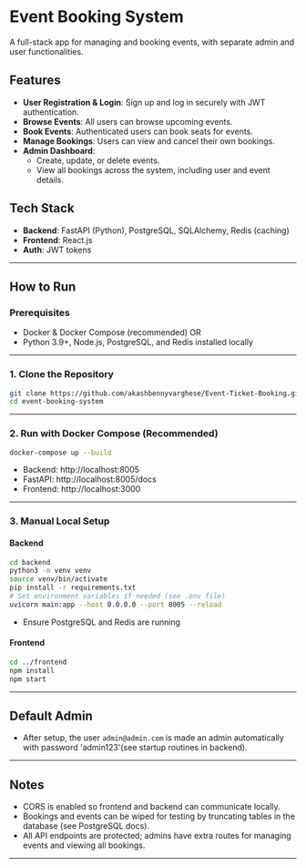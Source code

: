 # Event Booking System

A full-stack app for managing and booking events, with separate admin and user functionalities.

## Features

- **User Registration & Login**: Sign up and log in securely with JWT authentication.
- **Browse Events**: All users can browse upcoming events.
- **Book Events**: Authenticated users can book seats for events.
- **Manage Bookings**: Users can view and cancel their own bookings.
- **Admin Dashboard**:
  - Create, update, or delete events.
  - View all bookings across the system, including user and event details.

## Tech Stack

- **Backend**: FastAPI (Python), PostgreSQL, SQLAlchemy, Redis (caching)
- **Frontend**: React.js
- **Auth**: JWT tokens

---

## How to Run

### Prerequisites

- Docker & Docker Compose (recommended)
OR
- Python 3.9+, Node.js, PostgreSQL, and Redis installed locally

---

### 1. Clone the Repository

```bash
git clone https://github.com/akashbennyvarghese/Event-Ticket-Booking.git
cd event-booking-system
```

---

### 2. Run with Docker Compose (Recommended)

```bash
docker-compose up --build
```

- Backend: http://localhost:8005
- FastAPI: http://localhost:8005/docs
- Frontend: http://localhost:3000

---

### 3. Manual Local Setup

#### Backend

```bash
cd backend
python3 -m venv venv
source venv/bin/activate
pip install -r requirements.txt
# Set environment variables if needed (see .env file)
uvicorn main:app --host 0.0.0.0 --port 8005 --reload
```

- Ensure PostgreSQL and Redis are running

#### Frontend

```bash
cd ../frontend
npm install
npm start
```

---

## Default Admin

- After setup, the user `admin@admin.com` is made an admin automatically  with password 'admin123'(see startup routines in backend).

---

## Notes

- CORS is enabled so frontend and backend can communicate locally.
- Bookings and events can be wiped for testing by truncating tables in the database (see PostgreSQL docs).
- All API endpoints are protected; admins have extra routes for managing events and viewing all bookings.

---

